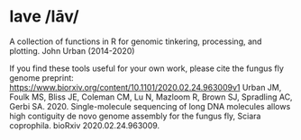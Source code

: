 # lave /lāv/
A collection of functions in R for genomic tinkering, processing, and plotting.
John Urban (2014-2020)


If you find these tools useful for your own work, please cite the fungus fly genome preprint:
https://www.biorxiv.org/content/10.1101/2020.02.24.963009v1
Urban JM, Foulk MS, Bliss JE, Coleman CM, Lu N, Mazloom R, Brown SJ, Spradling AC, Gerbi SA. 2020. Single-molecule sequencing of long DNA molecules allows high contiguity de novo genome assembly for the fungus fly, Sciara coprophila. bioRxiv 2020.02.24.963009.



